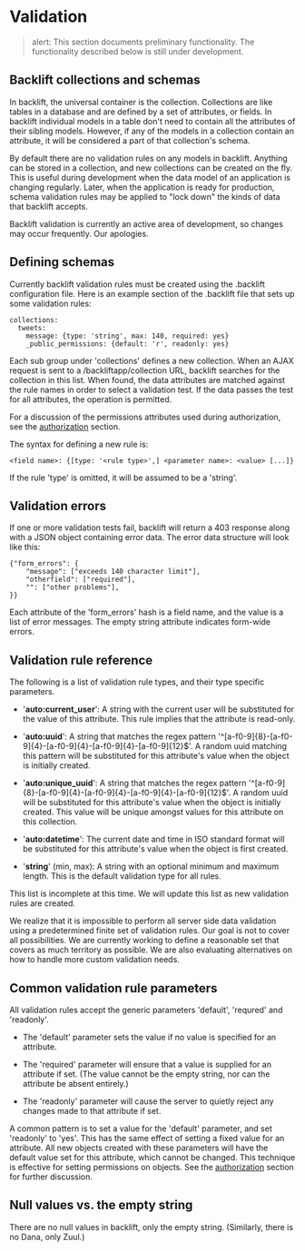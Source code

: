 # Validation

>    alert: This section documents preliminary functionality. 
>    The functionality described below is still under development.

## Backlift collections and schemas

In backlift, the universal container is the collection. Collections are like tables in a database and are defined by a set of attributes, or fields. In backlift individual models in a table don't need to contain all the attributes of their sibling models. However, if any of the models in a collection contain an attribute, it will be considered a part of that collection's schema.

By default there are no validation rules on any models in backlift. Anything can be stored in a collection, and new collections can be created on the fly. This is useful during development when the data model of an application is changing regularly. Later, when the application is ready for production, schema validation rules may be applied to "lock down" the kinds of data that backlift accepts.

Backlift validation is currently an active area of development, so changes may occur frequently. Our apologies.

## Defining schemas

Currently backlift validation rules must be created using the .backlift configuration file. Here is an example section of the .backlift file that sets up some validation rules:

    collections:
      tweets:
        message: {type: 'string', max: 140, required: yes}
        _public_permissions: {default: 'r', readonly: yes}

Each sub group under 'collections' defines a new collection. When an AJAX request is sent to a /backliftapp/collection URL, backlift searches for the collection in this list. When found, the data attributes are matched against the rule names in order to select a validation test. If the data passes the test for all attributes, the operation is permitted. 

For a discussion of the permissions attributes used during authorization, see the [authorization](authorization.html) section.

The syntax for defining a new rule is:

    <field name>: {[type: '<rule type>',] <parameter name>: <value> [...]}

If the rule 'type' is omitted, it will be assumed to be a 'string'.

## Validation errors

If one or more validation tests fail, backlift will return a 403 response along with a JSON object containing error data. The error data structure will look like this:

    {"form_errors": {
    	"message": ["exceeds 140 character limit"],
    	"otherfield": ["required"],
    	"": ["other problems"],
    }}

Each attribute of the 'form_errors' hash is a field name, and the value is a list of error messages. The empty string attribute indicates form-wide errors.

## Validation rule reference

The following is a list of validation rule types, and their type specific parameters.

*   '**auto:current_user**':
    A string with the current user will be substituted for the value of this attribute. This rule implies that the attribute is read-only.

*   '**auto:uuid**':
    A string that matches the regex pattern '^[a-f0-9]{8}-[a-f0-9]{4}-[a-f0-9]{4}-[a-f0-9]{4}-[a-f0-9]{12}$'. A random uuid matching this pattern will be substituted for this attribute's value when the object is initially created.

*   '**auto:unique_uuid**':
    A string that matches the regex pattern '^[a-f0-9]{8}-[a-f0-9]{4}-[a-f0-9]{4}-[a-f0-9]{4}-[a-f0-9]{12}$'. A random uuid will be substituted for this attribute's value when the object is initially created. This value will be unique amongst values for this attribute on this collection.

*   '**auto:datetime**':
    The current date and time in ISO standard format will be substituted for this attribute's value when the object is first created.

*   '**string**' (min, max):
    A string with an optional minimum and maximum length. This is the default validation type for all rules.

This list is incomplete at this time. We will update this list as new validation rules are created.

We realize that it is impossible to perform all server side data validation using a predetermined finite set of validation rules. Our goal is not to cover all possibilities. We are currently working to define a reasonable set that covers as much territory as possible. We are also evaluating alternatives on how to handle more custom validation needs.


## Common validation rule parameters

All validation rules accept the generic parameters 'default', 'requred' and 'readonly'. 

* The 'default' parameter sets the value if no value is specified for an attribute.

* The 'required' parameter will ensure that a value is supplied for an attribute if set. (The value cannot be the empty string, nor can the attribute be absent entirely.)

* The 'readonly' parameter will cause the server to quietly reject any changes made to that attribute if set.

A common pattern is to set a value for the 'default' parameter, and set 'readonly' to 'yes'. This has the same effect of setting a fixed value for an attribute. All new objects created with these parameters will have the default value set for this attribute, which cannot be changed. This technique is effective for setting permissions on objects. See the [authorization](authorization.html) section for further discussion.

## Null values vs. the empty string

There are no null values in backlift, only the empty string. (Similarly, there is no Dana, only Zuul.)

